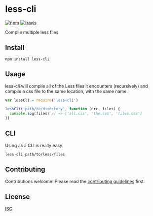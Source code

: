 # less-cli

[![npm][npm-image]][npm-url]
[![travis][travis-image]][travis-url]

[npm-image]: https://img.shields.io/npm/v/less-cli.svg?style=flat-square
[npm-url]: https://www.npmjs.com/package/less-cli
[travis-image]: https://img.shields.io/travis/paulcpederson/less-cli.svg?style=flat-square
[travis-url]: https://travis-ci.org/paulcpederson/less-cli

Compile multiple less files

## Install

```
npm install less-cli
```

## Usage

less-cli will compile all of the Less files it encounters (recursively) and compile a css file to the same location, with the same name.

```js
var lessCli = require('less-cli')

lessCli('path/to/directory', function (err, files) {
  console.log(files) // => ['all.css', 'the.css', 'files.css']
})
```

## CLI

Using as a CLI is really easy:

```
less-cli path/to/less/files
```

## Contributing

Contributions welcome! Please read the [contributing guidelines](CONTRIBUTING.md) first.

## License

[ISC](LICENSE.md)
